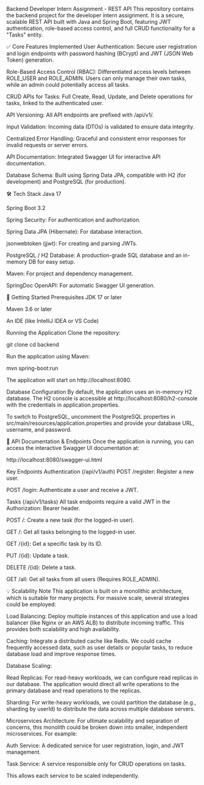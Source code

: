 Backend Developer Intern Assignment - REST API
This repository contains the backend project for the developer intern assignment. It is a secure, scalable REST API built with Java and Spring Boot, featuring JWT authentication, role-based access control, and full CRUD functionality for a "Tasks" entity.

✅ Core Features Implemented
User Authentication: Secure user registration and login endpoints with password hashing (BCrypt) and JWT (JSON Web Token) generation.

Role-Based Access Control (RBAC): Differentiated access levels between ROLE_USER and ROLE_ADMIN. Users can only manage their own tasks, while an admin could potentially access all tasks.

CRUD APIs for Tasks: Full Create, Read, Update, and Delete operations for tasks, linked to the authenticated user.

API Versioning: All API endpoints are prefixed with /api/v1/.

Input Validation: Incoming data (DTOs) is validated to ensure data integrity.

Centralized Error Handling: Graceful and consistent error responses for invalid requests or server errors.

API Documentation: Integrated Swagger UI for interactive API documentation.

Database Schema: Built using Spring Data JPA, compatible with H2 (for development) and PostgreSQL (for production).

🛠️ Tech Stack
Java 17

Spring Boot 3.2

Spring Security: For authentication and authorization.

Spring Data JPA (Hibernate): For database interaction.

jsonwebtoken (jjwt): For creating and parsing JWTs.

PostgreSQL / H2 Database: A production-grade SQL database and an in-memory DB for easy setup.

Maven: For project and dependency management.

SpringDoc OpenAPI: For automatic Swagger UI generation.

🚀 Getting Started
Prerequisites
JDK 17 or later

Maven 3.6 or later

An IDE (like IntelliJ IDEA or VS Code)

Running the Application
Clone the repository:

git clone <your-repo-url>
cd backend

Run the application using Maven:

mvn spring-boot:run

The application will start on http://localhost:8080.

Database Configuration
By default, the application uses an in-memory H2 database. The H2 console is accessible at http://localhost:8080/h2-console with the credentials in application.properties.

To switch to PostgreSQL, uncomment the PostgreSQL properties in src/main/resources/application.properties and provide your database URL, username, and password.

📄 API Documentation & Endpoints
Once the application is running, you can access the interactive Swagger UI documentation at:

http://localhost:8080/swagger-ui.html

Key Endpoints
Authentication (/api/v1/auth)
POST /register: Register a new user.

POST /login: Authenticate a user and receive a JWT.

Tasks (/api/v1/tasks)
All task endpoints require a valid JWT in the Authorization: Bearer <token> header.

POST /: Create a new task (for the logged-in user).

GET /: Get all tasks belonging to the logged-in user.

GET /{id}: Get a specific task by its ID.

PUT /{id}: Update a task.

DELETE /{id}: Delete a task.

GET /all: Get all tasks from all users (Requires ROLE_ADMIN).

💡 Scalability Note
This application is built on a monolithic architecture, which is suitable for many projects. For massive scale, several strategies could be employed:

Load Balancing: Deploy multiple instances of this application and use a load balancer (like Nginx or an AWS ALB) to distribute incoming traffic. This provides both scalability and high availability.

Caching: Integrate a distributed cache like Redis. We could cache frequently accessed data, such as user details or popular tasks, to reduce database load and improve response times.

Database Scaling:

Read Replicas: For read-heavy workloads, we can configure read replicas in our database. The application would direct all write operations to the primary database and read operations to the replicas.

Sharding: For write-heavy workloads, we could partition the database (e.g., sharding by userId) to distribute the data across multiple database servers.

Microservices Architecture: For ultimate scalability and separation of concerns, this monolith could be broken down into smaller, independent microservices. For example:

Auth Service: A dedicated service for user registration, login, and JWT management.

Task Service: A service responsible only for CRUD operations on tasks.

This allows each service to be scaled independently.
